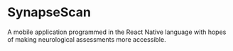 # SynapseScan
A mobile application programmed in the React Native language with hopes of making neurological assessments more accessible.
